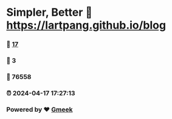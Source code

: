 # Simpler, Better :link: https://lartpang.github.io/blog 
### :page_facing_up: [17](https://lartpang.github.io/blog/tag.html) 
### :speech_balloon: 3 
### :hibiscus: 76558 
### :alarm_clock: 2024-04-17 17:27:13 
### Powered by :heart: [Gmeek](https://github.com/Meekdai/Gmeek)
